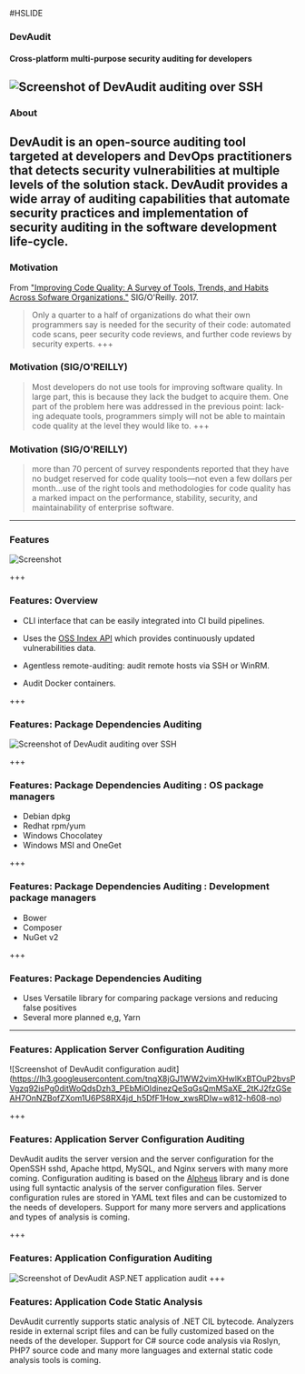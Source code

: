 #HSLIDE
### DevAudit
#### Cross-platform multi-purpose security auditing for developers
![Screenshot of DevAudit auditing over SSH](https://lh3.googleusercontent.com/giEat4IU1U6zrRUkT2CR0NLT2bfspdQqflfwV0_4q486EgdqvDNj_-mMblSh82kF_Ptj0I8V7ydN1RZbrkdjMSlc3SSYfZyifH_8S60ghmdno-GtXnBjxFAzNvJklwPdWndFg3ihi8P4Xb8XR07TGJttS0AhxS0ySSm-nLnomZj_6oCyqBcWG_1yvldpaVJkCqz5f9lGzueLVlW9n3KpiuvZFOHGhejz7D5OhnR9tH34-6tr88lEqik4NOE5ZeqycqmX5iB2UVpzDS6piqYJ4NPZNxPcxkA7HmFOWC6NTYh0BPAU5eKw416K9fNv4YRuUp2yH3kPhu9tKq6IBnmq1t20zIUPOtDmzz_Ts-PrdL_S4npk4qG0YD9G1ifD23Jtep1Kz7-mTIlGUo9jXlzjzpZSvVE7PXCFSxLu9hyftddLAloUYqz1IWznldSGjYBkSf8ap3o7vWgP27FGDDil67UF1eRwYbE1VTmV0vS3w5B0vpHhso3OrL_I4QT2DLtYYbET5vjFZMQCnrjq4beBXviKy-vvO8QM5x9kro0_JP31YpLKkX_yVaqt2va0X_lPdF2DdFhpIjlDmoCeH3dfxF1F7Zs4lbqHOB3K90VC_nhmrbtsyGUeYnE39dgNHS9HOejDKzSfTlwAmmoC6z-jAqbN3rTdoX6dbuqML8Qbsw=w1600-h828-no)
---

### About
DevAudit is an open-source auditing tool targeted at developers and DevOps practitioners that detects security vulnerabilities at multiple levels of the solution stack. DevAudit provides a wide array of auditing capabilities that automate security practices and implementation of security auditing in the software development life-cycle.
---

### Motivation
From ["Improving Code Quality: A Survey of Tools, Trends, and Habits Across Sofware Organizations."](https://www.sig.eu/wp-content/uploads/2017/04/Improving-Code-Quality-.pdf) SIG/O'Reilly. 2017.

>Only a quarter to a half of organizations do what their own programmers say is needed for the security of their code: automated code scans, peer security code reviews, and further code reviews by security experts. 
+++

### Motivation (SIG/O'REILLY)
>Most developers do not use tools for improving software quality. In
large part, this is because they lack the budget to acquire them. One
part of the problem here was addressed in the previous point: lack‐
ing adequate tools, programmers simply will not be able to maintain
code quality at the level they would like to.
+++

### Motivation (SIG/O'REILLY)
>more than 70 percent of survey respondents reported that they have no budget reserved
for code quality tools—not even a few dollars per month...use of the right
tools and methodologies for code quality has a marked impact on
the performance, stability, security, and maintainability of enterprise
software. 

---

### Features
![Screenshot](https://lh3.googleusercontent.com/tnqX8jGJ1WW2vimXHwlKxBTOuP2bvsPVgzq92isPg0ditWoQdsDzh3_PEbMiOldinezQeSqGsQmMSaXE_2tKJ2fzGSeAH7OnNZBofZXom1U6PS8RX4jd_h5DfF1How_xwsRDIw=w812-h608-no)

+++

### Features: Overview

- CLI interface that can be easily integrated into CI build pipelines. 

- Uses the [OSS Index API](https://ossindex.net/) which provides continuously updated vulnerabilities data.

- Agentless remote-auditing: audit remote hosts via SSH or WinRM.

- Audit Docker containers. 

+++

### Features: Package Dependencies Auditing

![Screenshot of DevAudit auditing over SSH](https://lh3.googleusercontent.com/giEat4IU1U6zrRUkT2CR0NLT2bfspdQqflfwV0_4q486EgdqvDNj_-mMblSh82kF_Ptj0I8V7ydN1RZbrkdjMSlc3SSYfZyifH_8S60ghmdno-GtXnBjxFAzNvJklwPdWndFg3ihi8P4Xb8XR07TGJttS0AhxS0ySSm-nLnomZj_6oCyqBcWG_1yvldpaVJkCqz5f9lGzueLVlW9n3KpiuvZFOHGhejz7D5OhnR9tH34-6tr88lEqik4NOE5ZeqycqmX5iB2UVpzDS6piqYJ4NPZNxPcxkA7HmFOWC6NTYh0BPAU5eKw416K9fNv4YRuUp2yH3kPhu9tKq6IBnmq1t20zIUPOtDmzz_Ts-PrdL_S4npk4qG0YD9G1ifD23Jtep1Kz7-mTIlGUo9jXlzjzpZSvVE7PXCFSxLu9hyftddLAloUYqz1IWznldSGjYBkSf8ap3o7vWgP27FGDDil67UF1eRwYbE1VTmV0vS3w5B0vpHhso3OrL_I4QT2DLtYYbET5vjFZMQCnrjq4beBXviKy-vvO8QM5x9kro0_JP31YpLKkX_yVaqt2va0X_lPdF2DdFhpIjlDmoCeH3dfxF1F7Zs4lbqHOB3K90VC_nhmrbtsyGUeYnE39dgNHS9HOejDKzSfTlwAmmoC6z-jAqbN3rTdoX6dbuqML8Qbsw=w1600-h828-no)

+++

### Features: Package Dependencies Auditing : OS package managers
- Debian dpkg
- Redhat rpm/yum
- Windows Chocolatey 
- Windows MSI and OneGet

+++

### Features: Package Dependencies Auditing : Development package managers
- Bower
- Composer
- NuGet v2

+++

### Features: Package Dependencies Auditing 
- Uses Versatile library for comparing package versions and reducing false positives
- Several more planned e,g, Yarn

---

### Features: Application Server Configuration Auditing
![Screenshot of DevAudit configuration audit]
(https://lh3.googleusercontent.com/tnqX8jGJ1WW2vimXHwlKxBTOuP2bvsPVgzq92isPg0ditWoQdsDzh3_PEbMiOldinezQeSqGsQmMSaXE_2tKJ2fzGSeAH7OnNZBofZXom1U6PS8RX4jd_h5DfF1How_xwsRDIw=w812-h608-no)

+++

### Features: Application Server Configuration Auditing
DevAudit audits the server version and the server configuration for the OpenSSH sshd, Apache httpd, MySQL, and Nginx servers with many more coming. Configuration auditing is based on the [Alpheus](https://github.com/allisterb/Alpheus) library and is done using full syntactic analysis of the server configuration files. Server configuration rules are stored in YAML text files and can be customized to the needs of developers. Support for many more servers and applications and types of analysis is coming.

+++

### Features: Application Configuration Auditing
![Screenshot of DevAudit ASP.NET application audit](https://lh3.googleusercontent.com/WiMC-en25YIOG5lWzPjhF6D9l3WTw5GdY_ne-LjpbQcOcaWgzg2beS3fQc1YrCVblmPo59QIZMmWk98suJjEG_CGeC1gAEfPqZbOUbm59ibTwfuxvtHSr-dwNkp8NMzl7PYHHg=w812-h608-no)
+++

### Features: Application Code Static Analysis
DevAudit currently supports static analysis of .NET CIL bytecode. Analyzers reside in external script files and can be fully customized based on the needs of the developer. Support for C# source code analysis via Roslyn, PHP7 source code and many more languages and external static code analysis tools is coming.